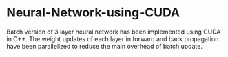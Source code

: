 # Neural-Network-using-CUDA
Batch version of 3 layer neural network has been implemented using CUDA in C++. The weight updates of each layer in forward and back propagation have been parallelized to reduce the main overhead of batch update.
